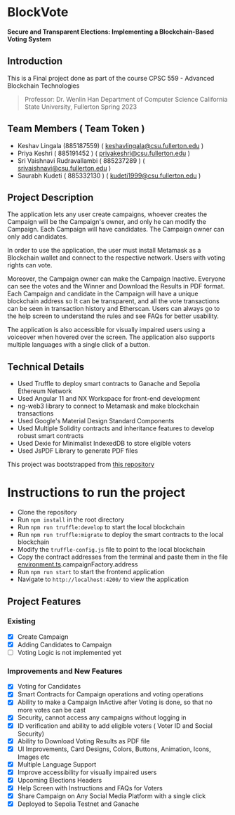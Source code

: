 # BlockVote
**Secure and Transparent Elections: Implementing a Blockchain-Based Voting System**

## Introduction
This is a Final project done as part of the course CPSC 559 - Advanced Blockchain Technologies

> Professor: Dr. Wenlin Han
> Department of Computer Science
> California State University, Fullerton
> Spring 2023

## Team Members ( Team Token )

- Keshav Lingala (885187559) ( keshavlingala@csu.fullerton.edu )
- Priya Keshri ( 885191452 ) ( priyakeshri@csu.fullerton.edu )
- Sri Vaishnavi Rudravallambi ( 885237289 ) ( srivaishnavi@csu.fullerton.edu )
- Saurabh Kudeti ( 885332130 ) ( kudeti1999@csu.fullerton.edu )

## Project Description

The application lets any user create campaigns, whoever creates the Campaign will be the Campaign's owner, and only he can
modify the Campaign. Each Campaign will have candidates. The Campaign owner can only add candidates.

In order to use the application, the user must install Metamask as a Blockchain wallet and connect to the respective network.
Users with voting rights can vote. 

Moreover, the Campaign owner can make the Campaign Inactive. Everyone can see the votes and the Winner and Download the Results in PDF format. Each Campaign and candidate in the Campaign will have a unique blockchain address so It can be transparent, and all the vote transactions can be seen in transaction history and Etherscan.
Users can always go to the help screen to understand the rules and see FAQs for better usability.

The application is also accessible for visually impaired users using a voiceover when hovered over the screen.
The application also supports multiple languages with a single click of a button.

## Technical Details

- Used Truffle to deploy smart contracts to Ganache and Sepolia Ethereum Network
- Used Angular 11 and NX Workspace for front-end development
- ng-web3 library to connect to Metamask and make blockchain transactions
- Used Google's Material Design Standard Components
- Used Multiple Solidity contracts and inheritance features to develop  robust smart contracts
- Used Dexie for Minimalist IndexedDB to store eligible voters
- Used JsPDF Library to generate PDF files



This project was bootstrapped from [this repository](https://github.com/WojcikMM/eth-angular-voting-dapp)

# Instructions to run the project

- Clone the repository
- Run `npm install` in the root directory
- Run `npm run truffle:develop` to start the local blockchain
- Run `npm run truffle:migrate` to deploy the smart contracts to the local blockchain
- Modify the `truffle-config.js` file to point to the local blockchain
- Copy the contract addresses from the terminal and paste them in the
  file [environment.ts](apps%2Fvoting-dapp%2Fsrc%2Fenvironments%2Fenvironment.ts).campaignFactory.address
- Run `npm run start` to start the frontend application
- Navigate to `http://localhost:4200/` to view the application

## Project Features

### Existing

- [x] Create Campaign
- [x] Adding Candidates to Campaign
- [ ] Voting Logic is not implemented yet

### Improvements and New Features

- [x] Voting for Candidates
- [x] Smart Contracts for Campaign operations and voting operations
- [x] Ability to make a Campaign InActive after Voting is done, so that no more votes can be cast
- [x] Security, cannot access any campaigns without logging in
- [x] ID verification and ability to add eligible voters ( Voter ID and Social Security)
- [x] Ability to Download Voting Results as PDF file
- [x] UI Improvements, Card Designs, Colors, Buttons, Animation, Icons, Images etc
- [x] Multiple Language Support
- [x] Improve accessibility for visually impaired users
- [x] Upcoming Elections Headers
- [x] Help Screen with Instructions and FAQs for Voters
- [x] Share Campaign on Any Social Media Platform with a single click
- [x] Deployed to Sepolia Testnet and Ganache
